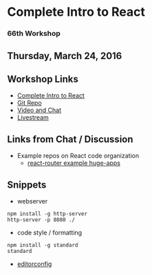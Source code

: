 # Complete Intro to React

### 66th Workshop

## Thursday, March 24, 2016 


## Workshop Links

* [Complete Intro to React](https://btholt.github.io/complete-intro-to-react/)
* [Git Repo](https://github.com/btholt/complete-intro-to-react)
* [Video and Chat](https://frontendmasters.com/live-event/intro-react-live/)
* [Livestream](https://livestream.com/accounts/4894689/events/5033959)

## Links from Chat / Discussion

* Example repos on React code organization
    * [react-router example huge-apps](https://github.com/reactjs/react-router/tree/master/examples/huge-apps)

## Snippets

* webserver

```
npm install -g http-server
http-server -p 8080 ./
```

* code style / formatting

```
npm install -g standard
standard
```

* [editorconfig](http://editorconfig.org/)

## 
